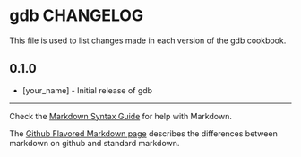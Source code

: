 gdb CHANGELOG
=============

This file is used to list changes made in each version of the gdb cookbook.

0.1.0
-----
- [your_name] - Initial release of gdb

- - -
Check the [Markdown Syntax Guide](http://daringfireball.net/projects/markdown/syntax) for help with Markdown.

The [Github Flavored Markdown page](http://github.github.com/github-flavored-markdown/) describes the differences between markdown on github and standard markdown.

